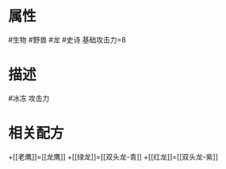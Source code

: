 # 属性
#生物 
#野兽 
#龙 
#史诗 
基础攻击力=8
# 描述
#冰冻 攻击力
# 相关配方
+[[老鹰]]=[[龙鹰]]
+[[绿龙]]=[[双头龙-青]]
+[[红龙]]=[[双头龙-紫]]
